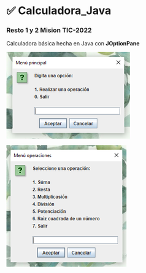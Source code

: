 # ✅ Calculadora_Java

### Resto 1 y 2 Mision TIC-2022


Calculadora básica hecha en Java con <strong>JOptionPane</strong>

![menu principal](images/menu_principal.png)


![menu operacoines](images/operations_menu.png)
